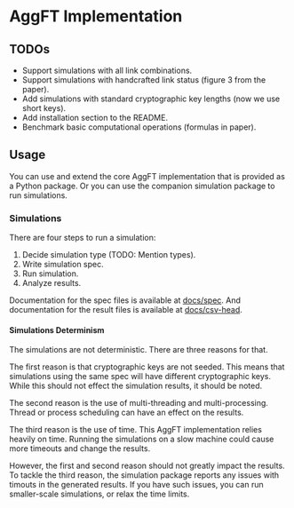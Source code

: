 # AggFT Implementation

## TODOs

- Support simulations with all link combinations.
- Support simulations with handcrafted link status (figure 3 from the paper).
- Add simulations with standard cryptographic key lengths (now we use short
  keys).
- Add installation section to the README.
- Benchmark basic computational operations (formulas in paper).

## Usage

You can use and extend the core AggFT implementation that is provided as a
Python package. Or you can use the companion simulation package to run
simulations.

### Simulations

There are four steps to run a simulation:

1. Decide simulation type (TODO: Mention types).
2. Write simulation spec.
3. Run simulation.
4. Analyze results.

Documentation for the spec files is available at [docs/spec](docs/spec). And
documentation for the result files is available at
[docs/csv-head](docs/csv-head).

#### Simulations Determinism

The simulations are not deterministic. There are three reasons for that.

The first reason is that cryptographic keys are not seeded. This means that
simulations using the same spec will have different cryptographic keys. While
this should not effect the simulation results, it should be noted.

The second reason is the use of multi-threading and multi-processing. Thread or
process scheduling can have an effect on the results.

The third reason is the use of time. This AggFT implementation relies heavily on
time. Running the simulations on a slow machine could cause more timeouts and
change the results.

However, the first and second reason should not greatly impact the results. To
tackle the third reason, the simulation package reports any issues with timouts
in the generated results. If you have such issues, you can run smaller-scale
simulations, or relax the time limits.
